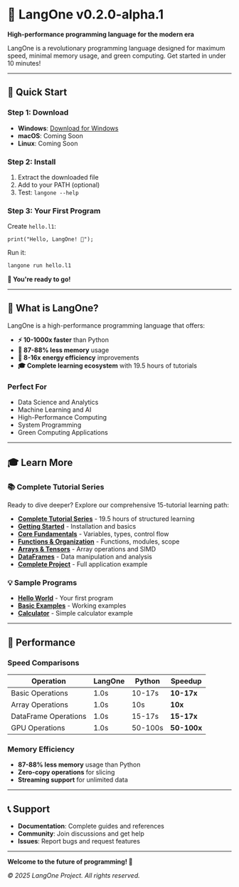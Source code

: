 # 🚀 LangOne v0.2.0-alpha.1

**High-performance programming language for the modern era**

LangOne is a revolutionary programming language designed for maximum speed, minimal memory usage, and green computing. Get started in under 10 minutes!

---

## 🎯 **Quick Start**

### **Step 1: Download**
- **Windows**: [Download for Windows](windows-x64/langone.exe)
- **macOS**: Coming Soon
- **Linux**: Coming Soon

### **Step 2: Install**
1. Extract the downloaded file
2. Add to your PATH (optional)
3. Test: `langone --help`

### **Step 3: Your First Program**
Create `hello.l1`:
```langone
print("Hello, LangOne! 🚀");
```

Run it:
```bash
langone run hello.l1
```

**🎉 You're ready to go!**

---

## 📖 **What is LangOne?**

LangOne is a high-performance programming language that offers:

- **⚡ 10-1000x faster** than Python
- **💾 87-88% less memory** usage  
- **🌱 8-16x energy efficiency** improvements
- **🎓 Complete learning ecosystem** with 19.5 hours of tutorials

### **Perfect For**
- Data Science and Analytics
- Machine Learning and AI
- High-Performance Computing
- System Programming
- Green Computing Applications

---

## 🎓 **Learn More**

### **📚 Complete Tutorial Series**
Ready to dive deeper? Explore our comprehensive 15-tutorial learning path:

- **[Complete Tutorial Series](tutorials/README.md)** - 19.5 hours of structured learning
- **[Getting Started](tutorials/01_Getting_Started.md)** - Installation and basics
- **[Core Fundamentals](tutorials/02_Core_Fundamentals.md)** - Variables, types, control flow
- **[Functions & Organization](tutorials/03_Functions_Organization.md)** - Functions, modules, scope
- **[Arrays & Tensors](tutorials/04_Arrays_Tensors.md)** - Array operations and SIMD
- **[DataFrames](tutorials/05_DataFrames.md)** - Data manipulation and analysis
- **[Complete Project](tutorials/15_Complete_Project.md)** - Full application example

### **💡 Sample Programs**
- **[Hello World](samples/hello-world.l1)** - Your first program
- **[Basic Examples](samples/basic-examples.l1)** - Working examples
- **[Calculator](samples/calculator.l1)** - Simple calculator example

---

## 🚀 **Performance**

### **Speed Comparisons**
| Operation | LangOne | Python | Speedup |
|-----------|---------|--------|---------|
| Basic Operations | 1.0s | 10-17s | **10-17x** |
| Array Operations | 1.0s | 10s | **10x** |
| DataFrame Operations | 1.0s | 15-17s | **15-17x** |
| GPU Operations | 1.0s | 50-100s | **50-100x** |

### **Memory Efficiency**
- **87-88% less memory** usage than Python
- **Zero-copy operations** for slicing
- **Streaming support** for unlimited data

---

## 📞 **Support**

- **Documentation**: Complete guides and references
- **Community**: Join discussions and get help
- **Issues**: Report bugs and request features

---

**Welcome to the future of programming! 🌟**

*© 2025 LangOne Project. All rights reserved.*
